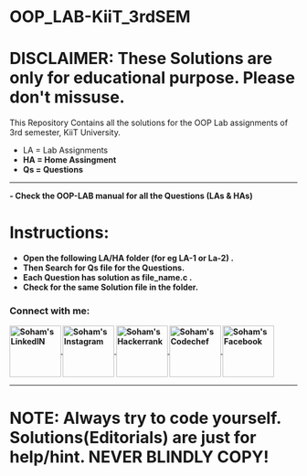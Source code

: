 # OOP_LAB-KiiT_3rdSEM

# DISCLAIMER: These Solutions are only for educational purpose. Please don't missuse. 

This Repository Contains all the solutions for the OOP Lab assignments of 3rd semester, KiiT University.

- LA = Lab Assignments
- <b>HA = Home Assingment 
- <b>Qs = Questions 
<hr>
- Check the OOP-LAB manual for all the Questions (LAs & HAs)

# Instructions: 
- <b>Open the following LA/HA folder (for eg LA-1 or La-2) . 
- <b>Then Search for Qs file for the Questions. 
- <b>Each Question has solution as file_name.c . 
- <b>Check for the same Solution file in the folder.

### Connect with me:
<a href="https://www.linkedin.com/in/soham-samanta-5732b41b5/">
  <img align="center" alt="Soham's LinkedIN" width="90px" src="https://img.shields.io/badge/-LinkedIn-000?&logo=linkedin&logoColor=68217A" />
</a>
<a href="https://www.instagram.com/sohamsamanta2/">
  <img align="center" alt="Soham's Instagram" width="90px" src="https://img.shields.io/badge/-Instagram-000?&logo=instagram&logoColor=FC444F" />
</a>
<!-- <a href="https://github.com/soham-samanta">
  <img align="center" alt="Soham's Github" width="90px" src="https://img.shields.io/badge/-GitHub-000?&logo=github&logoColor=1572B6" />
</a> -->
<a href="https://www.hackerrank.com/sohamsamanta2?hr_r=1">
  <img align="center" alt="Soham's Hackerrank" width="90px" src="https://img.shields.io/badge/-HackerRank-000?&logo=hackerrank&logoColor=47A248" />
</a>
<a href="https://www.codechef.com/users/soham_cp_noob">
  <img align="center" alt="Soham's Codechef" width="90px" src="https://img.shields.io/badge/-CodeChef-000?&logo=codechef&logoColor=ddc508" />
</a>
<a href="https://www.facebook.com/soham.samnata">
  <img align="center" alt="Soham's Facebook" width="90px" src="https://img.shields.io/badge/-Facebook-000?&logo=facebook&logoColor=1572B6" />
</a>
<br>

<hr>
  
# NOTE: Always try to code yourself. Solutions(Editorials) are just for help/hint. NEVER BLINDLY COPY!

